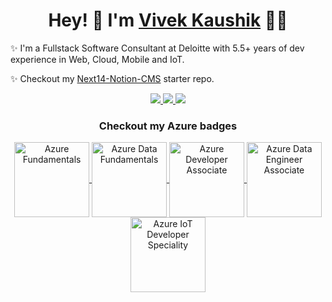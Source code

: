 <h1 align="center"> Hey! 👋 I'm <a href="https://www.vivekkaushik.in">Vivek Kaushik</a> 🙋‍♂</h1>

✨ I'm a Fullstack Software Consultant at Deloitte with 5.5+ years of dev experience in Web, Cloud, Mobile and IoT.

✨ Checkout my [Next14-Notion-CMS](https://github.com/greatvivek11/next14-notion-starter) starter repo.

<div align="center">
  <a href="https://github.com/vn7n24fzkq/github-profile-summary-cards">
    <img src="http://github-profile-summary-cards.vercel.app/api/cards/profile-details?username=greatvivek11&theme=algolia" />
  </a>
  <a href="https://github.com/vn7n24fzkq/github-profile-summary-cards">
    <img src="http://github-profile-summary-cards.vercel.app/api/cards/stats?username=greatvivek11&theme=algolia" />
  </a>
  <a href="https://github.com/vn7n24fzkq/github-profile-summary-cards">
    <img src="http://github-profile-summary-cards.vercel.app/api/cards/repos-per-language?username=greatvivek11&theme=algolia" />
  </a>
</div>

<h3 align="center">Checkout my Azure badges </h3>
 <div justify="space-between" align="center">
  <a href="https://www.credly.com/badges/287ccc6b-a5fa-4253-a970-14ed19efb012/public_url">
 <img align="center" alt="Azure Fundamentals" height ="120" width="120px" src="https://raw.githubusercontent.com/greatvivek11/greatvivek11/master/azure-fundamentals-240x240.png"></img>
 </a>
 
 <a href="https://www.credly.com/badges/b7a8b9a5-20ca-4f6e-86a6-13450e22af1a/public_url">
 <img align="center" alt="Azure Data Fundamentals" height ="120" width="120px" src="https://raw.githubusercontent.com/greatvivek11/greatvivek11/master/azure-data-fundamentals-240x240.png"></img>
 </a>
 
 <a href="https://www.credly.com/earner/earned/badge/287ccc6b-a5fa-4253-a970-14ed19efb012">
 <img align="center" alt="Azure Developer Associate" height ="120" width="120px" src="https://raw.githubusercontent.com/greatvivek11/greatvivek11/master/azure-developer-associate-240x240.png"></img>
 </a>
 
 <a href="https://www.credly.com/earner/earned/badge/31df1f7c-f199-47db-9a50-a0f697686c77">
 <img align="center" alt="Azure Data Engineer Associate" height ="120" width="120px" src="https://raw.githubusercontent.com/greatvivek11/greatvivek11/master/azure-data-engineer-associate-600x600.png"></img>
 </a>
 
 <a href="https://www.credly.com/earner/earned/badge/6b136cb8-d3f4-4142-b6bc-d9846a5bf69d">
 <img align="center" alt="Azure IoT Developer Speciality" height ="120" width="120px" src="https://raw.githubusercontent.com/greatvivek11/greatvivek11/master/azure-iot-speciality-240x240.png"></img>
 </a>
</div>
